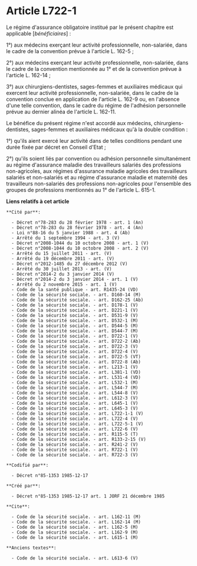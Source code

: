 # Article L722-1

Le régime d'assurance obligatoire institué par le présent chapitre est applicable [*bénéficiaires*] : 

1°) aux médecins exerçant leur activité professionnelle, non-salariée, dans le cadre de la convention prévue à l'article L.
162-5 ; 

2°) aux médecins exerçant leur activité professionnelle, non-salariée, dans le cadre de la convention mentionnée au 1° et de
la convention prévue à l'article L. 162-14 ; 

3°) aux chirurgiens-dentistes, sages-femmes et auxiliaires médicaux qui exercent leur activité professionnelle, non-salariée,
dans le cadre de la convention conclue en application de l'article L. 162-9 ou, en l'absence d'une telle convention, dans le
cadre du régime de l'adhésion personnelle prévue au dernier alinéa de l'article L. 162-11. 

Le bénéfice du présent régime n'est accordé aux médecins, chirurgiens-dentistes, sages-femmes et auxiliaires médicaux qu'à la
double condition : 

1°) qu'ils aient exercé leur activité dans de telles conditions pendant une durée fixée par décret en Conseil d'Etat ; 

2°) qu'ils soient liés par convention ou adhésion personnelle simultanément au régime d'assurance maladie des travailleurs
salariés des professions non-agricoles, aux régimes d'assurance maladie agricoles des travailleurs salariés et non-salariés
et au régime d'assurance maladie et maternité des travailleurs non-salariés des professions non-agricoles pour l'ensemble des
groupes de professions mentionnés au 1° de l'article L. 615-1.

**Liens relatifs à cet article**

	**Cité par**:

	  - Décret n°78-283 du 28 février 1978 - art. 1 (An)
	  - Décret n°78-283 du 28 février 1978 - art. 4 (An)
	  - Loi n°88-16 du 5 janvier 1988 - art. 4 (Ab)
	  - Arrêté du 1 septembre 1994 - art. 3 (V)
	  - Décret n°2008-1044 du 10 octobre 2008 - art. 1 (V)
	  - Décret n°2008-1044 du 10 octobre 2008 - art. 2 (V)
	  - Arrêté du 15 juillet 2011 - art. (V)
	  - Arrêté du 19 décembre 2011 - art. (V)
	  - Décret n°2012-1485 du 27 décembre 2012 (V)
	  - Arrêté du 30 juillet 2013 - art. (V)
	  - Décret n°2014-2 du 3 janvier 2014 (V)
	  - Décret n°2014-2 du 3 janvier 2014 - art. 1 (V)
	  - Arrêté du 2 novembre 2015 - art. 1 (V)
	  - Code de la santé publique - art. R1435-24 (VD)
	  - Code de la sécurité sociale. - art. D160-14 (M)
	  - Code de la sécurité sociale. - art. D162-25 (Ab)
	  - Code de la sécurité sociale. - art. D178-1 (V)
	  - Code de la sécurité sociale. - art. D221-1 (V)
	  - Code de la sécurité sociale. - art. D531-9 (V)
	  - Code de la sécurité sociale. - art. D532-1 (M)
	  - Code de la sécurité sociale. - art. D544-5 (M)
	  - Code de la sécurité sociale. - art. D544-7 (M)
	  - Code de la sécurité sociale. - art. D722-1 (V)
	  - Code de la sécurité sociale. - art. D722-2 (Ab)
	  - Code de la sécurité sociale. - art. D722-3 (V)
	  - Code de la sécurité sociale. - art. D722-4 (V)
	  - Code de la sécurité sociale. - art. D722-5 (VT)
	  - Code de la sécurité sociale. - art. D722-8 (Ab)
	  - Code de la sécurité sociale. - art. L213-1 (V)
	  - Code de la sécurité sociale. - art. L381-1 (VD)
	  - Code de la sécurité sociale. - art. L531-4 (VD)
	  - Code de la sécurité sociale. - art. L532-1 (M)
	  - Code de la sécurité sociale. - art. L544-7 (M)
	  - Code de la sécurité sociale. - art. L544-8 (V)
	  - Code de la sécurité sociale. - art. L612-3 (V)
	  - Code de la sécurité sociale. - art. L645-1 (V)
	  - Code de la sécurité sociale. - art. L645-3 (V)
	  - Code de la sécurité sociale. - art. L722-1-1 (V)
	  - Code de la sécurité sociale. - art. L722-4 (V)
	  - Code de la sécurité sociale. - art. L722-5-1 (V)
	  - Code de la sécurité sociale. - art. L722-6 (V)
	  - Code de la sécurité sociale. - art. R115-5 (T)
	  - Code de la sécurité sociale. - art. R133-2-15 (V)
	  - Code de la sécurité sociale. - art. R241-2 (V)
	  - Code de la sécurité sociale. - art. R722-1 (V)
	  - Code de la sécurité sociale. - art. R722-3 (V)

	**Codifié par**:

	  - Décret n°85-1353 1985-12-17

	**Créé par**:

	  - Décret n°85-1353 1985-12-17 art. 1 JORF 21 décembre 1985

	**Cite**:

	  - Code de la sécurité sociale. - art. L162-11 (M)
	  - Code de la sécurité sociale. - art. L162-14 (M)
	  - Code de la sécurité sociale. - art. L162-5 (M)
	  - Code de la sécurité sociale. - art. L162-9 (M)
	  - Code de la sécurité sociale. - art. L615-1 (M)

	**Anciens textes**:

	  - Code de la sécurité sociale. - art. L613-6 (V)

